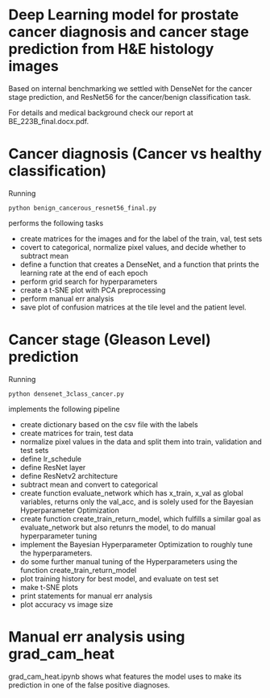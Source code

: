 # Deep Learning model for prostate cancer diagnosis and cancer stage prediction from H&E histology images
Based on internal benchmarking we settled with DenseNet for the cancer stage prediction, and ResNet56 for the cancer/benign classification task.

For details and medical background check our report at BE_223B_final.docx.pdf.

# Cancer diagnosis (Cancer vs healthy classification)
Running 
```
python benign_cancerous_resnet56_final.py
```
performs the following tasks
- create matrices for the images and for the label of the train, val, test sets
- covert to categorical, normalize pixel values, and decide whether to subtract mean
- define a function that creates a DenseNet, and a function that prints the  learning rate at the end of each epoch
- perform grid search for hyperparameters
- create a t-SNE plot with PCA preprocessing
- perform manual err analysis
- save plot of confusion matrices at the tile level and the patient level.

  
# Cancer stage (Gleason Level) prediction
Running
```
python densenet_3class_cancer.py
```
implements the following pipeline
- create dictionary based on the csv file with the labels
- create matrices for train, test data
- normalize pixel values in the data and split them into train, validation and test sets
- define lr_schedule
- define ResNet layer
- define ResNetv2 architecture
- subtract mean and convert to categorical
- create function evaluate_network which has x_train, x_val as global variables, returns only the val_acc, and is solely used for the Bayesian Hyperparameter Optimization
- create function create_train_return_model, which fulfills a similar goal as evaluate_network but also retunrs the model, to do manual hyperparameter tuning 
- implement the Bayesian Hyperparameter Optimization to roughly tune the hyperparameters.
- do some further manual tuning of the Hyperparameters using the function create_train_return_model
- plot training history for best model, and evaluate on test set
- make t-SNE plots
- print statements for manual err analysis
- plot accuracy vs image size

# Manual err analysis using grad_cam_heat
grad_cam_heat.ipynb shows what features the model uses to make its prediction in one of the false positive diagnoses.


